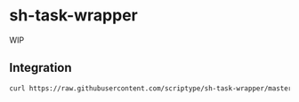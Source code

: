 # sh-task-wrapper
WIP

## Integration

```sh
curl https://raw.githubusercontent.com/scriptype/sh-task-wrapper/master/integration.sh | sh
```
